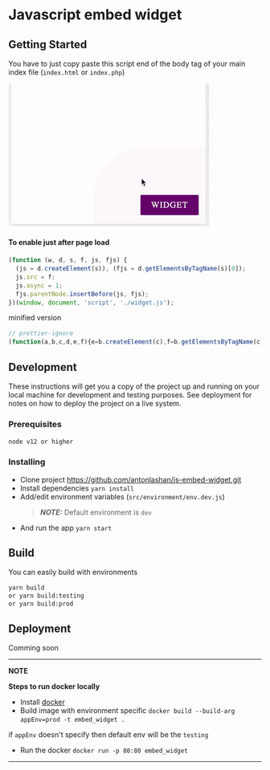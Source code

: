 # Javascript embed widget

## Getting Started

You have to just copy paste this script end of the body tag of your main index file (`index.html` or `index.php`)

![](demo.gif)

#### To enable just after page load

```javascript
(function (w, d, s, f, js, fjs) {
  (js = d.createElement(s)), (fjs = d.getElementsByTagName(s)[0]);
  js.src = f;
  js.async = 1;
  fjs.parentNode.insertBefore(js, fjs);
})(window, document, 'script', './widget.js');
```

minified version

```javascript
// prettier-ignore
(function(a,b,c,d,e,f){e=b.createElement(c),f=b.getElementsByTagName(c)[0],e.src=d,e.async=1,f.parentNode.insertBefore(e,f)})(window,document,"script","./widget.js");
```

## Development

These instructions will get you a copy of the project up and running on your local machine for development and testing purposes. See deployment for notes on how to deploy the project on a live system.

### Prerequisites

```
node v12 or higher
```

### Installing

- Clone project https://github.com/antonlashan/js-embed-widget.git
- Install dependencies `yarn install`
- Add/edit environment variables (`src/environment/env.dev.js`)
  > **_NOTE:_** Default environment is `dev`
- And run the app `yarn start`

## Build

You can easily build with environments

```
yarn build
or yarn build:testing
or yarn build:prod
```

## Deployment

Comming soon

---

**NOTE**

**Steps to run docker locally**

- Install [docker](https://docs.docker.com/get-docker)
- Build image with environment specific
  `docker build --build-arg appEnv=prod -t embed_widget .`

if `appEnv` doesn't specify then default env will be the `testing`

- Run the docker `docker run -p 80:80 embed_widget`

---
